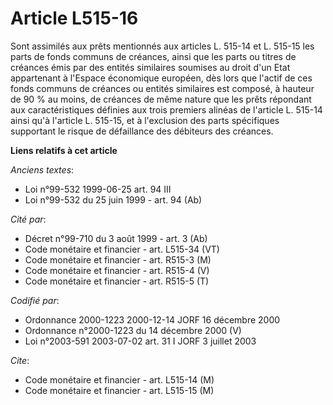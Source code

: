 # Article L515-16

Sont assimilés aux prêts mentionnés aux articles L. 515-14 et L. 515-15 les parts de fonds communs de créances, ainsi que les
parts ou titres de créances émis par des entités similaires soumises au droit d'un Etat appartenant à l'Espace économique
européen, dès lors que l'actif de ces fonds communs de créances ou entités similaires est composé, à hauteur de 90 % au
moins, de créances de même nature que les prêts répondant aux caractéristiques définies aux trois premiers alinéas de
l'article L. 515-14 ainsi qu'à l'article L. 515-15, et à l'exclusion des parts spécifiques supportant le risque de
défaillance des débiteurs des créances.

**Liens relatifs à cet article**

_Anciens textes_:

  - Loi n°99-532 1999-06-25 art. 94 III
  - Loi n°99-532 du 25 juin 1999 - art. 94 (Ab)

_Cité par_:

  - Décret n°99-710 du 3 août 1999 - art. 3 (Ab)
  - Code monétaire et financier - art. L515-34 (VT)
  - Code monétaire et financier - art. R515-3 (M)
  - Code monétaire et financier - art. R515-4 (V)
  - Code monétaire et financier - art. R515-5 (T)

_Codifié par_:

  - Ordonnance 2000-1223 2000-12-14 JORF 16 décembre 2000
  - Ordonnance n°2000-1223 du 14 décembre 2000 (V)
  - Loi n°2003-591 2003-07-02 art. 31 I JORF 3 juillet 2003

_Cite_:

  - Code monétaire et financier - art. L515-14 (M)
  - Code monétaire et financier - art. L515-15 (M)
